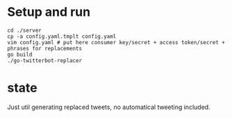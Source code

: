 # Setup and run

``` shell
cd ./server
cp -a config.yaml.tmplt config.yaml
vim config.yaml # put here consumer key/secret + access token/secret + phrases for replacements
go build
./go-twitterbot-replacer
```

# state

Just util generating replaced tweets, no automatical tweeting included.
